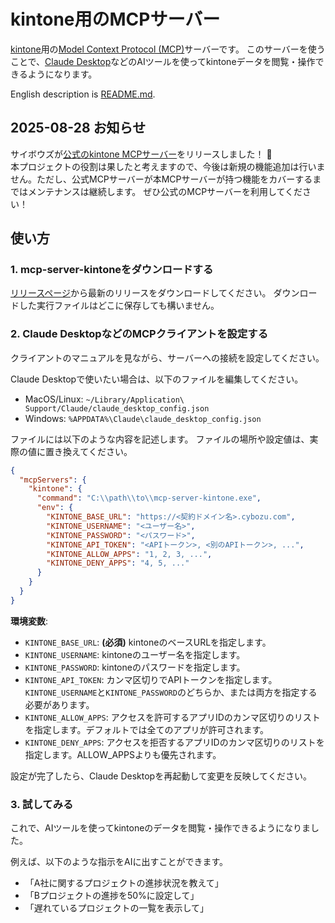 # kintone用のMCPサーバー

[kintone](https://www.kintone.com/)用の[Model Context Protocol (MCP)](https://modelcontextprotocol.io/)サーバーです。
このサーバーを使うことで、[Claude Desktop](https://claude.ai/download)などのAIツールを使ってkintoneデータを閲覧・操作できるようになります。

English description is [README.md](README.md).


## 2025-08-28 お知らせ
サイボウズが[公式のkintone MCPサーバー](https://cybozu.dev/ja/kintone/news/api-updates/2025-08-mcp/)をリリースしました！ 🎉  
本プロジェクトの役割は果したと考えますので、今後は新規の機能追加は行いません。ただし、公式MCPサーバーが本MCPサーバーが持つ機能をカバーするまではメンテナンスは継続します。
ぜひ公式のMCPサーバーを利用してください！


## 使い方

### 1. mcp-server-kintoneをダウンロードする

[リリースページ](https://github.com/macrat/mcp-server-kintone/releases)から最新のリリースをダウンロードしてください。
ダウンロードした実行ファイルはどこに保存しても構いません。


### 2. Claude DesktopなどのMCPクライアントを設定する

クライアントのマニュアルを見ながら、サーバーへの接続を設定してください。

Claude Desktopで使いたい場合は、以下のファイルを編集してください。
- MacOS/Linux: `~/Library/Application\ Support/Claude/claude_desktop_config.json`
- Windows: `%APPDATA%\Claude\claude_desktop_config.json`

ファイルには以下のような内容を記述します。
ファイルの場所や設定値は、実際の値に置き換えてください。

```json
{
  "mcpServers": {
    "kintone": {
      "command": "C:\\path\\to\\mcp-server-kintone.exe",
      "env": {
        "KINTONE_BASE_URL": "https://<契約ドメイン名>.cybozu.com",
        "KINTONE_USERNAME": "<ユーザー名>",
        "KINTONE_PASSWORD": "<パスワード>",
        "KINTONE_API_TOKEN": "<APIトークン>, <別のAPIトークン>, ...",
        "KINTONE_ALLOW_APPS": "1, 2, 3, ...",
        "KINTONE_DENY_APPS": "4, 5, ..."
      }
    }
  }
}
```

**環境変数**:
- `KINTONE_BASE_URL`: **(必須)** kintoneのベースURLを指定します。
- `KINTONE_USERNAME`: kintoneのユーザー名を指定します。
- `KINTONE_PASSWORD`: kintoneのパスワードを指定します。
- `KINTONE_API_TOKEN`: カンマ区切りでAPIトークンを指定します。
  `KINTONE_USERNAME`と`KINTONE_PASSWORD`のどちらか、または両方を指定する必要があります。
- `KINTONE_ALLOW_APPS`: アクセスを許可するアプリIDのカンマ区切りのリストを指定します。デフォルトでは全てのアプリが許可されます。
- `KINTONE_DENY_APPS`: アクセスを拒否するアプリIDのカンマ区切りのリストを指定します。ALLOW\_APPSよりも優先されます。

設定が完了したら、Claude Desktopを再起動して変更を反映してください。


### 3. 試してみる

これで、AIツールを使ってkintoneのデータを閲覧・操作できるようになりました。

例えば、以下のような指示をAIに出すことができます。
- 「A社に関するプロジェクトの進捗状況を教えて」
- 「Bプロジェクトの進捗を50%に設定して」
- 「遅れているプロジェクトの一覧を表示して」
